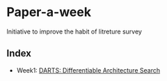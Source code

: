 # Paper-a-week
Initiative to improve the habit of litreture survey


## Index

+ Week1: [DARTS: Differentiable Architecture Search](./Reviews/Week1-Differentiable-ARchiTecture-Search-Review.md)

